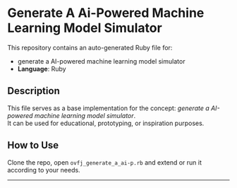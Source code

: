 # Generate A Ai-Powered Machine Learning Model Simulator

This repository contains an auto-generated Ruby file for:

- generate a AI-powered machine learning model simulator
- **Language**: Ruby

## Description

This file serves as a base implementation for the concept: *generate a AI-powered machine learning model simulator*.  
It can be used for educational, prototyping, or inspiration purposes.

## How to Use

Clone the repo, open `ovfj_generate_a_ai-p.rb` and extend or run it according to your needs.

---


